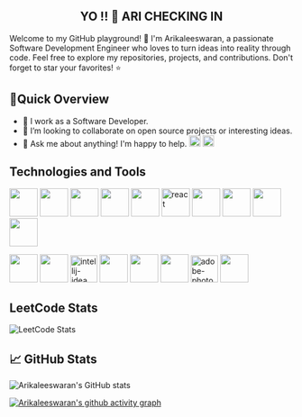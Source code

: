 <div align="center">
  <h2>YO !! 🖖 ARI CHECKING IN</h2>
</div>


                                            
Welcome to my GitHub playground! 👋 I'm Arikaleeswaran, a passionate Software Development Engineer who loves to turn ideas into reality through code. Feel free to explore my repositories, projects, and contributions. Don't forget to star your favorites! ⭐️

## 🚀Quick Overview

- 🔭 I work as a Software Developer.
- 👯 I’m looking to collaborate on open source projects or interesting ideas.
- 💬 Ask me about anything! I'm happy to help.
[<img height = "20" src="https://img.shields.io/badge/LinkedIn-0077B5?style=for-the-badge&logo=linkedin&logoColor=white" />](https://www.linkedin.com/in/arikaleeswaran/)
[<img  height = "20" src="https://img.shields.io/badge/Gmail-D14836?style=for-the-badge&logo=gmail&logoColor=white"/>](g.arikaleeswaran7@gmail.com)

  
## Technologies and Tools

<img height="50" width="50" src="https://img.icons8.com/color/48/000000/python.png" /> <img height="50" width="50" src="https://img.icons8.com/color/48/000000/c-programming.png" /> <img height="50" width="50" src="https://img.icons8.com/color/48/000000/java-coffee-cup-logo.png" /> <img height="50" width="50" src="https://img.icons8.com/color/48/000000/html-5.png" /> <img height="50" width="50" src="https://img.icons8.com/color/48/000000/css3.png" /> <img width="50" height="50" src="https://img.icons8.com/plasticine/100/react.png" alt="react"/> <img height="50" width="50" src="https://img.icons8.com/color/48/000000/sass.png"/> <img height="50" width="50" src="https://img.icons8.com/color/48/000000/javascript.png"/> <img height="50" width="50" src="https://img.icons8.com/color/48/000000/mysql-logo.png"/>  <img height="50" width="50" src="https://img.icons8.com/color/48/000000/nodejs.png"/>


<img height="50" width="50" src="https://img.icons8.com/color/48/000000/visual-studio-code-2019.png"/> <img height="50" width="50" src="https://img.icons8.com/color/48/000000/pycharm.png"/> <img width="48" height="48" src="https://img.icons8.com/color/48/intellij-idea.png" alt="intellij-idea"/> <img height="50" width="50" src="https://img.icons8.com/color/50/000000/git.png"/> <img height="50" width="50" src="https://img.icons8.com/dusk/64/000000/anaconda.png"/> <img height="50" src="https://img.icons8.com/officel/480/null/java-eclipse.png"/> <img width="48" height="48" src="https://img.icons8.com/color/48/adobe-photoshop--v1.png" alt="adobe-photoshop--v1"/> <img height="50" width="50" src="https://img.icons8.com/color/48/000000/figma--v1.png"/>

## LeetCode Stats

![LeetCode Stats](https://leetcard.jacoblin.cool/arikaleeswaran?theme=dark&font=Andada%20Pro&ext=heatmap)

## 📈 GitHub Stats

![Arikaleeswaran's GitHub stats](https://github-readme-stats.vercel.app/api?username=arikaleeswaran&theme=dark&show_icons=true&&hide=issues,contribs)

[![Arikaleeswaran's github activity graph](https://github-readme-activity-graph.vercel.app/graph?username=arikaleeswaran&bg_color=000000&color=ffffff&line=51f565&point=ffffff&area=true&hide_border=true)](https://github.com/ashutosh00710/github-readme-activity-graph)

